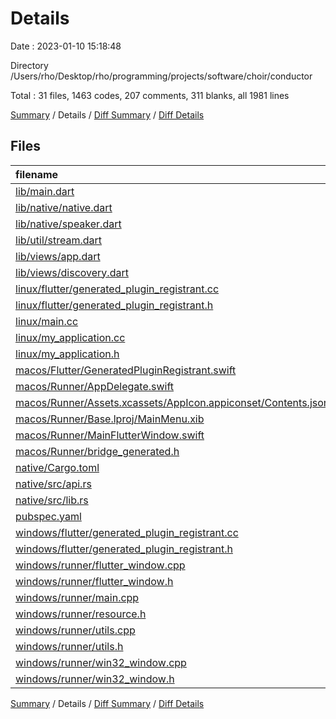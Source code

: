# Details

Date : 2023-01-10 15:18:48

Directory /Users/rho/Desktop/rho/programming/projects/software/choir/conductor

Total : 31 files,  1463 codes, 207 comments, 311 blanks, all 1981 lines

[Summary](results.md) / Details / [Diff Summary](diff.md) / [Diff Details](diff-details.md)

## Files
| filename | language | code | comment | blank | total |
| :--- | :--- | ---: | ---: | ---: | ---: |
| [lib/main.dart](/lib/main.dart) | Dart | 9 | 2 | 3 | 14 |
| [lib/native/native.dart](/lib/native/native.dart) | Dart | 8 | 0 | 4 | 12 |
| [lib/native/speaker.dart](/lib/native/speaker.dart) | Dart | 26 | 2 | 9 | 37 |
| [lib/util/stream.dart](/lib/util/stream.dart) | Dart | 27 | 0 | 7 | 34 |
| [lib/views/app.dart](/lib/views/app.dart) | Dart | 18 | 0 | 3 | 21 |
| [lib/views/discovery.dart](/lib/views/discovery.dart) | Dart | 284 | 16 | 39 | 339 |
| [linux/flutter/generated_plugin_registrant.cc](/linux/flutter/generated_plugin_registrant.cc) | C++ | 7 | 4 | 5 | 16 |
| [linux/flutter/generated_plugin_registrant.h](/linux/flutter/generated_plugin_registrant.h) | C++ | 5 | 5 | 6 | 16 |
| [linux/main.cc](/linux/main.cc) | C++ | 5 | 0 | 2 | 7 |
| [linux/my_application.cc](/linux/my_application.cc) | C++ | 74 | 11 | 20 | 105 |
| [linux/my_application.h](/linux/my_application.h) | C++ | 7 | 7 | 5 | 19 |
| [macos/Flutter/GeneratedPluginRegistrant.swift](/macos/Flutter/GeneratedPluginRegistrant.swift) | Swift | 6 | 3 | 4 | 13 |
| [macos/Runner/AppDelegate.swift](/macos/Runner/AppDelegate.swift) | Swift | 9 | 0 | 2 | 11 |
| [macos/Runner/Assets.xcassets/AppIcon.appiconset/Contents.json](/macos/Runner/Assets.xcassets/AppIcon.appiconset/Contents.json) | JSON | 68 | 0 | 1 | 69 |
| [macos/Runner/Base.lproj/MainMenu.xib](/macos/Runner/Base.lproj/MainMenu.xib) | XML | 343 | 0 | 1 | 344 |
| [macos/Runner/MainFlutterWindow.swift](/macos/Runner/MainFlutterWindow.swift) | Swift | 12 | 0 | 4 | 16 |
| [macos/Runner/bridge_generated.h](/macos/Runner/bridge_generated.h) | C++ | 46 | 0 | 21 | 67 |
| [native/Cargo.toml](/native/Cargo.toml) | TOML | 17 | 4 | 7 | 28 |
| [native/src/api.rs](/native/src/api.rs) | Rust | 57 | 15 | 20 | 92 |
| [native/src/lib.rs](/native/src/lib.rs) | Rust | 2 | 0 | 1 | 3 |
| [pubspec.yaml](/pubspec.yaml) | YAML | 26 | 58 | 16 | 100 |
| [windows/flutter/generated_plugin_registrant.cc](/windows/flutter/generated_plugin_registrant.cc) | C++ | 6 | 4 | 5 | 15 |
| [windows/flutter/generated_plugin_registrant.h](/windows/flutter/generated_plugin_registrant.h) | C++ | 5 | 5 | 6 | 16 |
| [windows/runner/flutter_window.cpp](/windows/runner/flutter_window.cpp) | C++ | 45 | 4 | 13 | 62 |
| [windows/runner/flutter_window.h](/windows/runner/flutter_window.h) | C++ | 20 | 5 | 9 | 34 |
| [windows/runner/main.cpp](/windows/runner/main.cpp) | C++ | 30 | 4 | 10 | 44 |
| [windows/runner/resource.h](/windows/runner/resource.h) | C++ | 9 | 6 | 2 | 17 |
| [windows/runner/utils.cpp](/windows/runner/utils.cpp) | C++ | 53 | 2 | 10 | 65 |
| [windows/runner/utils.h](/windows/runner/utils.h) | C++ | 8 | 6 | 6 | 20 |
| [windows/runner/win32_window.cpp](/windows/runner/win32_window.cpp) | C++ | 183 | 15 | 48 | 246 |
| [windows/runner/win32_window.h](/windows/runner/win32_window.h) | C++ | 48 | 29 | 22 | 99 |

[Summary](results.md) / Details / [Diff Summary](diff.md) / [Diff Details](diff-details.md)